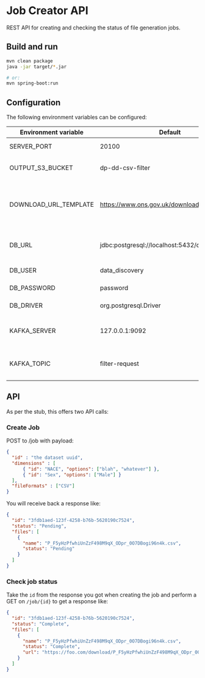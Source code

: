 # Job Creator API

REST API for creating and checking the status of file generation jobs.

## Build and run

```bash
mvn clean package
java -jar target/*.jar

# or:
mvn spring-boot:run
```

## Configuration

The following environment variables can be configured:

| Environment variable  | Default                                    | Description
| --------------------- | ------------------------------------------ | -----------
| SERVER_PORT           | 20100                                      | The port to bind to
| OUTPUT_S3_BUCKET      | dp-dd-csv-filter                           | S3 bucket to output files to
| DOWNLOAD_URL_TEMPLATE | https://www.ons.gov.uk/download/{filename} | URL template to use when creating download links
| DB_URL                | jdbc:postgresql://localhost:5432/data_discovery | JDBC URL for metadata DB
| DB_USER               | data_discovery                             | Database user
| DB_PASSWORD           | password                                   | Database password
| DB_DRIVER             | org.postgresql.Driver                      | JDBC driver
| KAFKA_SERVER          | 127.0.0.1:9092                             | Kafka bootstrap server address
| KAFKA_TOPIC           | filter-request                             | Kafka topic to send filter requests to.

## API

As per the stub, this offers two API calls:

### Create Job

POST to /job with payload:

```json
{ 
  "id" : "the dataset uuid",
  "dimensions" : [
      { "id": "NACE", "options": ["blah", "whatever"] },
      { "id": "Sex", "options": ["Male"] }
  ],
  "fileFormats" : ["CSV"]
}
```

You will receive back a response like:

```json
{
  "id": "3fdb1aed-123f-4258-b76b-5620190c7524",
  "status": "Pending",
  "files": [
    {
      "name": "P_F5yHzPfwhiUnZzF498M9qX_ODpr_0O7DBogi96n4k.csv",
      "status": "Pending"
    }
  ]
}
```

### Check job status

Take the `id` from the response you got when creating the job and perform a GET on `/job/{id}` to get a response like:

```json
{
  "id": "3fdb1aed-123f-4258-b76b-5620190c7524",
  "status": "Complete",
  "files": [
    {
      "name": "P_F5yHzPfwhiUnZzF498M9qX_ODpr_0O7DBogi96n4k.csv",
      "status": "Complete",
      "url": "https://foo.com/download/P_F5yHzPfwhiUnZzF498M9qX_ODpr_0O7DBogi96n4k.csv"
    }
  ]
}
```